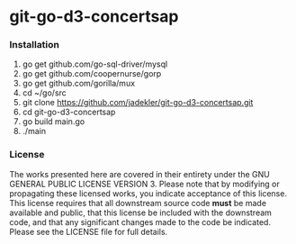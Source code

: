git-go-d3-concertsap
===============

### Installation ###

1. go get github.com/go-sql-driver/mysql
2. go get github.com/coopernurse/gorp
3. go get github.com/gorilla/mux
4. cd ~/go/src
5. git clone https://github.com/jadekler/git-go-d3-concertsap.git
6. cd git-go-d3-concertsap
7. go build main.go
8. ./main

### License ###
The works presented here are covered in their entirety under the GNU GENERAL PUBLIC LICENSE VERSION 3. Please note that by modifying or propagating these licensed works, you indicate acceptance of this license. This license requires that all downstream source code **must** be made available and public, that this license be included with the downstream code, and that any significant changes made to the code be indicated. Please see the LICENSE file for full details.
